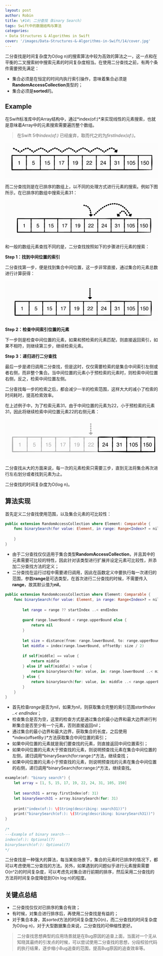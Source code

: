 ```yaml
---
layout: post
author: Robin
title: \#14\ 二分查找（Binary Search）
tags: Swift中的数据结构与算法
categories:
- Data Structures & Algorithms in Swift
cover: '/images/Data-Structures-&-Algorithms-in-Swift/14/cover.jpg'
---
```


二分查找是时间复杂度为O(log n)的搜索算法中较为高效的算法之一，这一点和在平衡的二叉搜索树中搜索元素的时间复杂度相当。在使用二分查找之前，有两个条件需要预先满足：

* 集合必须是在恒定的时间内执行索引操作，意味着集合必须是**RandomAccessCollection**类型的；
* 集合必须是**sorted**的。

## Example

在Swift标准库中的Array结构中，通过*index(of:)*来实现线性的元素搜索，也就是意味着Array中的元素搜索需要遍历整个数组。

> 在Swift 5中*index(of:)* 已经废弃，取而代之的为*firstIndex(of:)*。

![](/images/Data-Structures-&-Algorithms-in-Swift/14/array-linear-search.png)

而二分查找则是在已排序的数组上，以不同的处理方式进行元素的搜索。例如下图所示，在已排序的数组中搜索元素31：

![](/images/Data-Structures-&-Algorithms-in-Swift/14/binary-search-31.png)

和一般的数组元素查找不同的是，二分查找按照如下的步骤进行元素的搜索：

**Step 1：找到中间位置的索引**

二分查找第一步，便是找到集合中间位置，这一步非常直接，通过集合的元素总数进行计算获得：

![](/images/Data-Structures-&-Algorithms-in-Swift/14/step-1-find-middle-index.png)

**Step 2：检查中间索引位置的元素**

下一步则是检查中间位置的元素，如果和预检索的元素匹配，则直接返回索引，如果不相符，则继续第三步，继续检索元素。

**Step 3：递归进行二分查找**

最后一步是递归调用二分查找，但是这时，仅仅需要检索的是集合中间索引左侧或者右侧，而非整个集合。当中间位置的元素小于预检索的元素时，则检索中间位置右侧，反之，检索中间位置左侧。

二分查找每一步的检索之后，都会减少一半的检索范围，这样大大的减小了检索的时间耗时，提高检索效率。

在上述例子中，为了检索元素31，由于中间位置的元素为22，小于预检索的元素31，因此将继续检索中间位置元素22的右侧元素：

![](/images/Data-Structures-&-Algorithms-in-Swift/14/binary-search-22-right.png)

二分查找从大的方面来说，每一次的元素检索只需要三步，直到无法将集合再次进行左右划分或者找到元素为止。

二分查找的时间复杂度为O(log n)。

## 算法实现

首先定义二分查找使用范围，以及集合元素的可比较性：

```swift
public extension RandomAccessCollection where Element: Comparable {
    func binarySearch(for value: Element, in range: Range<Index>? = nil) -> Index? {
        
    }
}
```


* 由于二分查找仅仅适用于集合类型**RandomAccessCollection**，并且其中的元素需要可比较的特性，因此针对该类型进行扩展并设定元素可比较性，并添加二分查找方法的定义；
* 二分查找在运行过程中需要递归调用，因此在函数定义中要执行每一次递归的范围，参数**range**是可选类型，在首次进行二分查找的时候，不需要传入**range**，故其默认值为**nil**。

```swift
public extension RandomAccessCollection where Element: Comparable {
    func binarySearch(for value: Element, in range: Range<Index>? = nil) -> Index?{
        
        let range = range ?? startIndex ..< endIndex

        guard range.lowerBound < range.upperBound else {
            return nil
        }
        
        let size = distance(from: range.lowerBound, to: range.upperBound)
        let middle = index(range.lowerBound, offsetBy: size / 2)
        
        if self[middle] == value {
            return middle
        } else if self[middle] > value {
            return binarySearch(for: value, in: range.lowerBound ..< middle)
        } else {
            return binarySearch(for: value, in: middle ..< range.upperBound)
        }
    }
}
```

* 首先检查*range*是否为*nil*，如果为*nil*，则获取集合完整的索引范围*startIndex ..< endIndex*；
* 检查集合是否为空，这里的检查方式是通过集合的最小边界和最大边界进行判断集合是否至少有一个元素，否则直接返回*nil*；
* 通过集合的最小边界和最大边界，获取集合的长度，之后使用*index(offsetBy:)*方法获取集合中间位置的索引；
* 如果中间位置的元素就是我们要查找的元素，则直接返回中间位置索引；
* 如果中间位置的元素大于预查找的元素，则说明预查找元素在集合中间位置的左侧，递归调用*binarySearch(for:range:)*方法，继续查找；
* 如果中间位置的元素小于预查找的元素，则说明预查找的元素在集合中间位置的右侧，递归调用*binarySearch(for:range:)*方法，继续查找。

```swift
example(of: "binary search") {
    let array = [1, 5, 15, 17, 19, 22, 24, 31, 105, 150]
    
    let search31 = array.firstIndex(of: 31)
    let binarySearch31 = array.binarySearch(for: 31)
    
    print("index(of:): \(String(describing: search31))")
    print("binarySearch(of:): \(String(describing: binarySearch31))")
}

/*
---Example of binary search---
index(of:): Optional(7)
binarySearch(of:): Optional(7)
*/
```

二分查找是一种强大的算法，每当某些场景下，集合的元素时已排序的情况下，都可以考虑使用二分查找的方法。另外，如果遇到的问题似乎进行元素搜索需要O(n^2)的时间复杂度，可以考虑先对集合进行前期的排序，然后采用二分查找的方法将时间复杂度降低到O(n log n)的程度。

## 关键点总结

* 二分查找仅仅对已排序的集合有效；
* 有时候，对集合进行排序后，再使用二分查找是有益的；
* 对于集合本身，其*sorted*方法的时间复杂度为O(n)，而二分查找的时间复杂度为O(log n)，对于大型数据集合来说，二分查找的可伸缩性更好。

> 二分查找思想典型的应用场景就是在Bug原因的追查上面，当面对一个无从知晓其最终的引发点的时候，可以尝试使用二分查找的思想，分段校验代码的执行结果，逐步缩小Bug追查的范围，提高Bug原因的追查效率等。